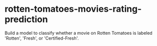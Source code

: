 # rotten-tomatoes-movies-rating-prediction
 Build a model to classify whether a movie on Rotten Tomatoes is labeled 'Rotten', 'Fresh', or 'Certified-Fresh'.
